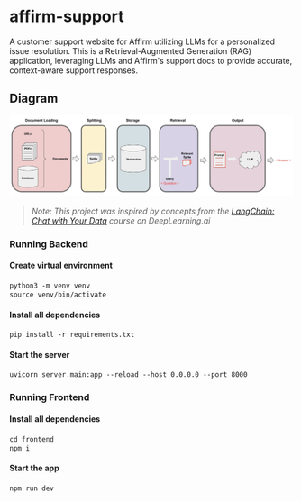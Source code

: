 # affirm-support
A customer support website for Affirm utilizing LLMs for a personalized issue resolution. This is a Retrieval-Augmented Generation (RAG) application, leveraging LLMs and Affirm's support docs to provide accurate, context-aware support responses.

## Diagram
![Affirm Support Flow Diagram](resources/flow.jpeg)
> _Note: This project was inspired by concepts from the [LangChain: Chat with Your Data](https://learn.deeplearning.ai/courses/langchain-chat-with-your-data) course on DeepLearning.ai_

### Running Backend
#### Create virtual environment
```
python3 -m venv venv
source venv/bin/activate
```
#### Install all dependencies
```
pip install -r requirements.txt
```
#### Start the server
```
uvicorn server.main:app --reload --host 0.0.0.0 --port 8000
```

### Running Frontend
#### Install all dependencies
```
cd frontend
npm i
```
#### Start the app
```
npm run dev
```